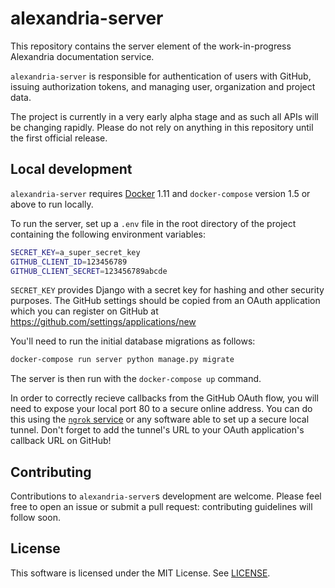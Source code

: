 # alexandria-server

This repository contains the server element of the work-in-progress Alexandria documentation service.

`alexandria-server` is responsible for authentication of users with GitHub, issuing authorization tokens, and managing user, organization and project data.

The project is currently in a very early alpha stage and as such all APIs will be changing rapidly. Please do not rely on anything in this repository until the first official release.

## Local development

`alexandria-server` requires [Docker](https://docs.docker.com/engine/installation/) 1.11 and `docker-compose` version 1.5 or above to run locally.

To run the server, set up a `.env` file in the root directory of the project containing the following environment variables:

```bash
SECRET_KEY=a_super_secret_key
GITHUB_CLIENT_ID=123456789
GITHUB_CLIENT_SECRET=123456789abcde
```

`SECRET_KEY` provides Django with a secret key for hashing and other security purposes. The GitHub settings should be copied from an OAuth application which you can register on GitHub at https://github.com/settings/applications/new

You'll need to run the initial database migrations as follows:

```bash
docker-compose run server python manage.py migrate
```

The server is then run with the `docker-compose up` command.

In order to correctly recieve callbacks from the GitHub OAuth flow, you will need to expose your local port 80 to a secure online address. You can do this using the [`ngrok` service](https://ngrok.com) or any software able to set up a secure local tunnel. Don't forget to add the tunnel's URL to your OAuth application's callback URL on GitHub!

## Contributing

Contributions to `alexandria-server`s development are welcome. Please feel free to open an issue or submit a pull request: contributing guidelines will follow soon.

## License

This software is licensed under the MIT License. See [LICENSE](LICENSE).